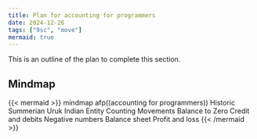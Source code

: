 ```yaml
---
title: Plan for accounting for programmers
date: 2024-12-26
tags: ["9sc", "move"]
mermaid: true
---
```


This is an outline of the plan to complete this section.

## Mindmap

{{< mermaid >}}
mindmap
  afp((accounting for programmers))
  Historic
    Summerian Uruk
    Indian
  Entity
  Counting
  Movements
    Balance to Zero
    Credit and debits
    Negative numbers
  Balance sheet
  Profit and loss
{{< /mermaid >}}
